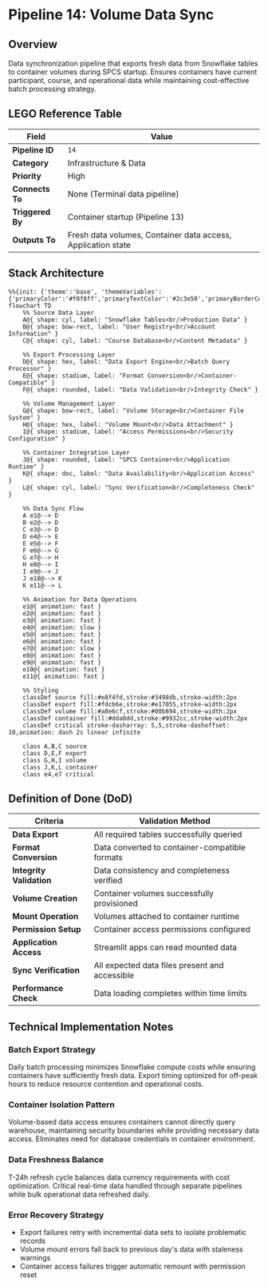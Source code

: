 # Pipeline 14: Volume Data Sync

## Overview
Data synchronization pipeline that exports fresh data from Snowflake tables to container volumes during SPCS startup. Ensures containers have current participant, course, and operational data while maintaining cost-effective batch processing strategy.

## LEGO Reference Table

| **Field** | **Value** |
|-----------|-----------|
| **Pipeline ID** | `14` |
| **Category** | Infrastructure & Data |
| **Priority** | High |
| **Connects To** | None (Terminal data pipeline) |
| **Triggered By** | Container startup (Pipeline 13) |
| **Outputs To** | Fresh data volumes, Container data access, Application state |

## Stack Architecture

```mermaid
%%{init: {'theme':'base', 'themeVariables': {'primaryColor':'#f0f8ff','primaryTextColor':'#2c3e50','primaryBorderColor':'#3498db','lineColor':'#2980b9','secondaryColor':'#e8f4fd','tertiaryColor':'#d5e8f3','background':'#ffffff','mainBkg':'#f0f8ff','secondBkg':'#e1f0ff','tertiaryBkg':'#d1e7ff'}}}%%
flowchart TD
    %% Source Data Layer
    A@{ shape: cyl, label: "Snowflake Tables<br/>Production Data" }
    B@{ shape: bow-rect, label: "User Registry<br/>Account Information" }
    C@{ shape: cyl, label: "Course Database<br/>Content Metadata" }
    
    %% Export Processing Layer
    D@{ shape: hex, label: "Data Export Engine<br/>Batch Query Processor" }
    E@{ shape: stadium, label: "Format Conversion<br/>Container-Compatible" }
    F@{ shape: rounded, label: "Data Validation<br/>Integrity Check" }
    
    %% Volume Management Layer
    G@{ shape: bow-rect, label: "Volume Storage<br/>Container File System" }
    H@{ shape: hex, label: "Volume Mount<br/>Data Attachment" }
    I@{ shape: stadium, label: "Access Permissions<br/>Security Configuration" }
    
    %% Container Integration Layer
    J@{ shape: rounded, label: "SPCS Container<br/>Application Runtime" }
    K@{ shape: doc, label: "Data Availability<br/>Application Access" }
    L@{ shape: cyl, label: "Sync Verification<br/>Completeness Check" }
    
    %% Data Sync Flow
    A e1@--> D
    B e2@--> D
    C e3@--> D
    D e4@--> E
    E e5@--> F
    F e6@--> G
    G e7@--> H
    H e8@--> I
    I e9@--> J
    J e10@--> K
    K e11@--> L
    
    %% Animation for Data Operations
    e1@{ animation: fast }
    e2@{ animation: fast }
    e3@{ animation: fast }
    e4@{ animation: slow }
    e5@{ animation: fast }
    e6@{ animation: fast }
    e7@{ animation: slow }
    e8@{ animation: fast }
    e9@{ animation: fast }
    e10@{ animation: fast }
    e11@{ animation: fast }
    
    %% Styling
    classDef source fill:#e8f4fd,stroke:#3498db,stroke-width:2px
    classDef export fill:#fdcb6e,stroke:#e17055,stroke-width:2px
    classDef volume fill:#a8e6cf,stroke:#00b894,stroke-width:2px
    classDef container fill:#dda0dd,stroke:#9932cc,stroke-width:2px
    classDef critical stroke-dasharray: 5,5,stroke-dashoffset: 10,animation: dash 2s linear infinite
    
    class A,B,C source
    class D,E,F export
    class G,H,I volume
    class J,K,L container
    class e4,e7 critical
```

## Definition of Done (DoD)

| **Criteria** | **Validation Method** |
|--------------|----------------------|
| **Data Export** | All required tables successfully queried |
| **Format Conversion** | Data converted to container-compatible formats |
| **Integrity Validation** | Data consistency and completeness verified |
| **Volume Creation** | Container volumes successfully provisioned |
| **Mount Operation** | Volumes attached to container runtime |
| **Permission Setup** | Container access permissions configured |
| **Application Access** | Streamlit apps can read mounted data |
| **Sync Verification** | All expected data files present and accessible |
| **Performance Check** | Data loading completes within time limits |

## Technical Implementation Notes

### Batch Export Strategy
Daily batch processing minimizes Snowflake compute costs while ensuring containers have sufficiently fresh data. Export timing optimized for off-peak hours to reduce resource contention and operational costs.

### Container Isolation Pattern
Volume-based data access ensures containers cannot directly query warehouse, maintaining security boundaries while providing necessary data access. Eliminates need for database credentials in container environment.

### Data Freshness Balance
T-24h refresh cycle balances data currency requirements with cost optimization. Critical real-time data handled through separate pipelines while bulk operational data refreshed daily.

### Error Recovery Strategy
- Export failures retry with incremental data sets to isolate problematic records
- Volume mount errors fall back to previous day's data with staleness warnings
- Container access failures trigger automatic remount with permission reset
